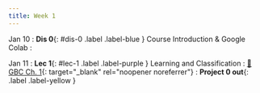 ```yaml
---
title: Week 1
---
```


Jan 10
: **Dis 0**{: #dis-0 .label .label-blue } Course Introduction & Google Colab
  : &nbsp;

Jan 11
: **Lec 1**{: #lec-1 .label .label-purple } Learning and Classification
  : [📖 GBC Ch. 1](https://www.deeplearningbook.org/contents/intro.html){: target="_blank" rel="noopener noreferrer"}
: **Project 0 out**{: .label .label-yellow }



